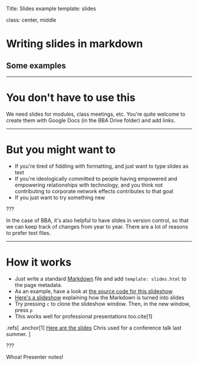 Title: Slides example
template: slides

class: center, middle

# Writing slides in markdown

## Some examples

---

# You don't have to use this

We need slides for modules, class meetings, etc. You're quite welcome to 
create them with Google Docs (in the BBA Drive folder) and add links.

---

# But you might want to

- If you're tired of fiddling with formatting, and just want to type slides as text
- If you're ideologically committed to people having empowered and empowering relationships 
  with technology, and you think not contributing to corporate network effects contributes
  to that goal
- If you just want to try something new

???

In the case of BBA, it's also helpful to have slides in version control, so that we can 
keep track of changes from year to year. There are a lot of reasons to prefer text files.

---

# How it works

- Just write a standard [Markdown](https://guides.github.com/pdfs/markdown-cheatsheet-online.pdf)
  file and add `template: slides.html` to the page metadata.
- As an example, have a look at [the source code for this slideshow](https://raw.githubusercontent.com/cproctor/bba/master/content/slides/example.md).
- [Here's a slideshow](https://remarkjs.com/#1) explaining how the Markdown is turned into slides
- Try pressing `c` to clone the slideshow window. Then, in the new window, press `p` 
- This works well for professional presentations too.cite[1]

.refs[
.anchor[1] [Here are the slides](http://chrisproctor.net/slides/2018-icls-computational-thinking.html) 
Chris used for a conference talk last summer.
]

???

Whoa! Presenter notes!

